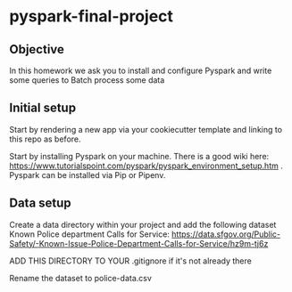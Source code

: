 # pyspark-final-project
## Objective

In this homework we ask you to install and configure Pyspark and write some queries to Batch process some data


## Initial setup
Start by rendering a new app via your cookiecutter template and linking to this repo as before. 

Start by installing Pyspark on your machine. There is a good wiki here: https://www.tutorialspoint.com/pyspark/pyspark_environment_setup.htm . Pyspark can be installed via Pip or Pipenv.

## Data setup
Create a data directory within your project and add the following dataset
Known Police department Calls for Service: https://data.sfgov.org/Public-Safety/-Known-Issue-Police-Department-Calls-for-Service/hz9m-tj6z

ADD THIS DIRECTORY TO YOUR .gitignore if it's not already there

Rename the dataset to police-data.csv


